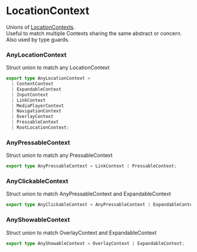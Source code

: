# LocationContext

Unions of [LocationContexts](/taxonomy/reference/location-contexts/overview.md).  
Useful to match multiple Contexts sharing the same abstract or concern. Also used by type guards.

### AnyLocationContext
Struct union to match any LocationContext

```typescript
export type AnyLocationContext =
  | ContentContext
  | ExpandableContext
  | InputContext
  | LinkContext
  | MediaPlayerContext
  | NavigationContext
  | OverlayContext
  | PressableContext
  | RootLocationContext;
```

### AnyPressableContext
Struct union to match any PressableContext

```typescript
export type AnyPressableContext = LinkContext | PressableContext;
```

### AnyClickableContext
Struct union to match AnyPressableContext and ExpandableContext

```typescript
export type AnyClickableContext = AnyPressableContext | ExpandableContext;
```

### AnyShowableContext
Struct union to match OverlayContext and ExpandableContext

```typescript
export type AnyShowableContext = OverlayContext | ExpandableContext;
```
